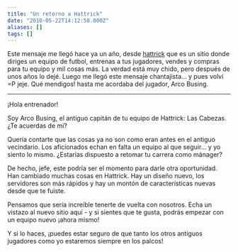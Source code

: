```yaml
---
title: "Un retorno a Hattrick"
date: "2010-05-22T14:12:58.000Z"
aliases: []
tags: []
---
```


Este mensaje me llegó hace ya un año, desde [hattrick](http://www.hattrick.org) que es un sitio donde diriges un equipo de futbol, entrenas a tus jugadores, vendes y compras para tu equipo y mil cosas más. La verdad está muy chido, pero después de unos años lo dejé. Luego me llegó este mensaje chantajista... y pues volví =P jeje. Qué mendigos! hasta me acordaba del jugador, Arco Busing.

------

¡Hola entrenador!

Soy Arco Busing, el antiguo capitán de tu equipo de Hattrick: Las Cabezas. ¿Te acuerdas de mí?

Quería contarte que las cosas ya no son como eran antes en el antiguo vecindario. Los aficionados echan en falta un equipo al que seguir... y yo siento lo mismo. ¿Estarías dispuesto a retomar tu carrera como mánager?

De hecho, jefe, este podría ser el momento para darle otra oportunidad. Han cambiado muchas cosas en Hattrick. Hay un diseño nuevo, los servidores son más rápidos y hay un montón de características nuevas desde que te fuiste.

Pensamos que sería increíble tenerte de vuelta con nosotros. Echa un vistazo al nuevo sitio aquí - y si sientes que te gusta, podrás empezar con un equipo nuevo ¡ahora mismo! 

Y si lo haces, ¡puedes estar seguro de que tanto los otros antiguos jugadores como yo estaremos siempre en los palcos!